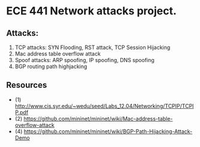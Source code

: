 # ECE 441 Network attacks project.

## Attacks:
1) TCP attacks: SYN Flooding, RST attack, TCP Session Hijacking
2) Mac address table overflow attack
3) Spoof attacks: ARP spoofing, IP spoofing, DNS spoofing
4) BGP routing path highjacking

## Resources
- (1) http://www.cis.syr.edu/~wedu/seed/Labs_12.04/Networking/TCPIP/TCPIP.pdf
- (2) https://github.com/mininet/mininet/wiki/Mac-address-table-overflow-attack
- (4) https://github.com/mininet/mininet/wiki/BGP-Path-Hijacking-Attack-Demo
